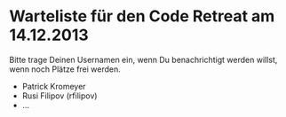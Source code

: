 # Warteliste für den Code Retreat am 14.12.2013

Bitte trage Deinen Usernamen ein, wenn Du benachrichtigt werden willst, wenn noch Plätze frei werden.

* Patrick Kromeyer
* Rusi Filipov (rfilipov)
* ...